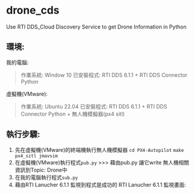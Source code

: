 # drone_cds
Use RTI DDS_Cloud Discovery Service to get Drone Information in Python
## 環境:
我的電腦:
> 作業系統: Window 10
> 已安裝程式: RTI DDS 6.1.1 + RTI DDS Connector Python

虛擬機(VMware):
> 作業系統: Ubuntu 22.04
> 已安裝程式: RTI DDS 6.1.1 + RTI DDS Connector Python + 無人機模擬器(px4 sitl)

## 執行步驟:
1. 先在虛擬機(VMware)的終端機執行無人機模擬器
`cd PX4-Autopilot`
`make px4_sitl jmavsim`
2. 在虛擬機(VMware)執行程式`pub.py` >>> 藉由pub.py 讓它write 無人機相關資訊到Topic: Drone中
3. 在我的電腦執行程式`sub.py`
4. 藉由RTI Lanucher 6.1.1 監視到程式是成功的
RTI Lanucher 6.1.1 監視畫面:


